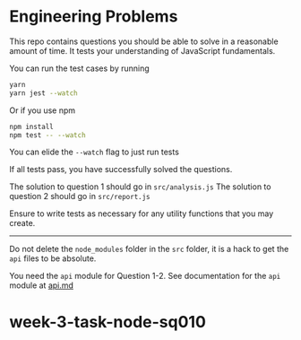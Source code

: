 # Engineering Problems

This repo contains questions you should be able to solve in a reasonable amount of time.
It tests your understanding of JavaScript fundamentals.

You can run the test cases by running

```bash
yarn
yarn jest --watch
```

Or if you use npm

```bash
npm install
npm test -- --watch
```

You can elide the `--watch` flag to just run tests

If all tests pass, you have successfully solved the questions.

The solution to question 1 should go in `src/analysis.js`
The solution to question 2 should go in `src/report.js`

Ensure to write tests as necessary for any utility functions that you may create.

---
Do not delete the `node_modules` folder in the `src` folder, it is a hack to get the `api` files to be absolute.

You need the `api` module for Question 1-2.
See documentation for the `api` module at [api.md](./api.md)
# week-3-task-node-sq010
